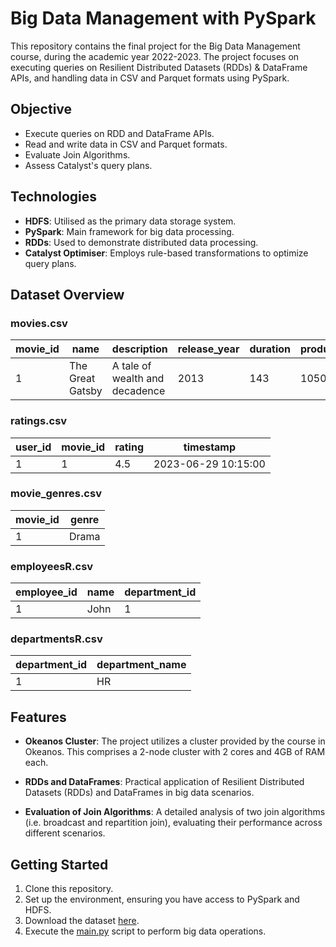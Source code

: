 # Big Data Management with PySpark

This repository contains the final project for the Big Data Management course, during the academic year 2022-2023. The project focuses on executing queries on Resilient Distributed Datasets (RDDs) & DataFrame APIs, and handling data in CSV and Parquet formats using PySpark.

## Objective

- Execute queries on RDD and DataFrame APIs.
- Read and write data in CSV and Parquet formats.
- Evaluate Join Algorithms.
- Assess Catalyst's query plans.

## Technologies

- **HDFS**: Utilised as the primary data storage system.
- **PySpark**: Main framework for big data processing.
- **RDDs**: Used to demonstrate distributed data processing.
- **Catalyst Optimiser**: Employs rule-based transformations to optimize query plans.

## Dataset Overview

### movies.csv

| movie_id | name             | description                    | release_year | duration | production_cost | revenue   | popularity |
|----------|------------------|--------------------------------|--------------|----------|-----------------|-----------|------------|
| 1        | The Great Gatsby | A tale of wealth and decadence | 2013         | 143      | 105000000       | 353600000 | 7.3        |

### ratings.csv

| user_id | movie_id | rating | timestamp           |
|---------|----------|--------|---------------------|
| 1       | 1        | 4.5    | 2023-06-29 10:15:00 |

### movie_genres.csv

| movie_id | genre |
|----------|-------|
| 1        | Drama |

### employeesR.csv

| employee_id | name | department_id |
|-------------|------|---------------|
| 1           | John | 1             |

### departmentsR.csv

| department_id | department_name |
|---------------|-----------------|
| 1             | HR              |

## Features

- **Okeanos Cluster**: The project utilizes a cluster provided by the course in Okeanos. This comprises a 2-node cluster with 2 cores and 4GB of RAM each.

- **RDDs and DataFrames**: Practical application of Resilient Distributed Datasets (RDDs) and DataFrames in big data scenarios.

- **Evaluation of Join Algorithms**: A detailed analysis of two join algorithms (i.e. broadcast and repartition join), evaluating their performance across different scenarios.

## Getting Started

1. Clone this repository.
2. Set up the environment, ensuring you have access to PySpark and HDFS.
3. Download the dataset [here](https://www.dropbox.com/s/c10t67glk60wpha/datasets2023.tar.gz?dl=0).
4. Execute the [main.py](./src/main.py) script to perform big data operations.
